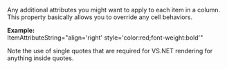 ﻿Any additional attributes you might want to apply to each item in a column. This property basically allows you to override any cell behaviors.

**Example:**  
ItemAttributeString="align='right' style='color:red;font-weight:bold'"

Note the use of single quotes that are required for VS.NET rendering for anything inside quotes.